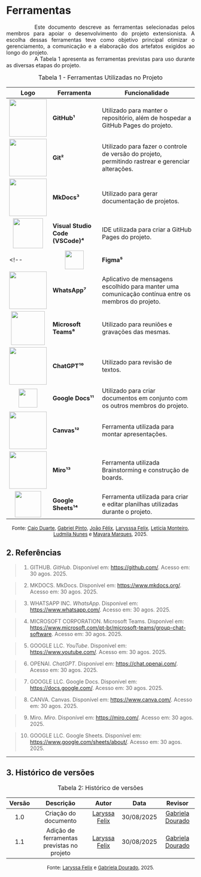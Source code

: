 # Ferramentas

<div style="text-align: justify; text-indent: 2cm;">
Este documento descreve as ferramentas selecionadas pelos membros para apoiar o desenvolvimento do projeto extensionista. A escolha dessas ferramentas teve como objetivo principal otimizar o gerenciamento, a comunicação e a elaboração dos artefatos exigidos ao longo do projeto.
</div>

<div style="text-align: justify; text-indent: 2cm;">
A Tabela 1 apresenta as ferramentas previstas para uso durante as diversas etapas do projeto.</div>


<font size="3"><p style="text-align: center">Tabela 1 - Ferramentas Utilizadas no Projeto</p></font>

| Logo      | Ferramenta       | Funcionalidade                                                                 |
|-----------|------------------|--------------------------------------------------------------------------------|
| <div align="center"><img src="https://github.githubassets.com/images/modules/logos_page/GitHub-Mark.png" width="100px"> |**GitHub¹**|Utilizado para manter o repositório, além de hospedar a GitHub Pages do projeto.|
| <div align="center"><img src="../../assets/images/logos/logo_git.png" width="100px"> |**Git²**|Utilizado para fazer o controle de versão do projeto, permitindo  rastrear e gerenciar alterações.|
| <div align="center"><img src="../../assets/images/logos/logo_mkdocs.png" width="100px"> |**MkDocs³**|Utilizado para gerar documentação de projetos.|
| <div align="center"><img src="https://upload.wikimedia.org/wikipedia/commons/9/9a/Visual_Studio_Code_1.35_icon.svg" width="80px"> |**Visual Studio Code (VSCode)⁴**| IDE utilizada para criar a GitHub Pages do projeto.|
<!-- | <div align="center"><img src="https://upload.wikimedia.org/wikipedia/commons/3/33/Figma-logo.svg" width="50px"> |**Figma⁵**| Utilizado para realizar os protótipos e o guia de estilo do projeto.| -->
| <div align="center"><img src="https://upload.wikimedia.org/wikipedia/commons/6/6b/WhatsApp.svg" width="100px"> |**WhatsApp⁷**|Aplicativo de mensagens escolhido para manter uma comunicação contínua entre os membros do projeto.|
| <div align="center"><img src="../../assets/images/logos/logo_teams.png" width="90px"> |**Microsoft Teams⁸**| Utilizado para reuniões e gravações das mesmas.|
| <div align="center"><img src="../../assets/images/logos/logo_chatgpt.png" width="100px"> |**ChatGPT¹⁰**|Utilizado para revisão de textos.|
| <div align="center"><img src="../../assets/images/logos/logo_google_docs.png" width="50px"> |**Google Docs¹¹**|Utilizado para criar documentos em conjunto com os outros membros do projeto.|
| <div align="center"><img src="../../assets/images/logos/logo_canvas.svg" width="100px"> |**Canvas¹²**|Ferramenta utilizada para montar apresentações.|
| <div align="center"><img src="../../assets/images/logos/logo_miro.png" width="100px"> |**Miro¹³**|Ferramenta utilizada Brainstorming e construção de boards.|
| <div align="center"><img src="../../assets/images/logos/logo_google_sheets.png" width="70px"> |**Google Sheets¹⁴**|Ferramenta utilizada para criar e editar planilhas utilizadas durante o projeto.|


<font size="2"><p style="text-align: center">Fonte: [Caio Duarte](https://github.com/caioduart3), [Gabriel Pinto](https://github.com/GabrielSPinto), [João Félix](https://github.com/joaofmoreiraa), [Larysssa Felix](https://github.com/felixlaryssa), [Letícia Monteiro](https://github.com/LeticiaMonteiroo), [Ludmila Nunes](https://github.com/ludmilaaysha) e [Mayara Marques](https://github.com/maymarquee), 2025.</p></font> 

## 2. Referências

> 1. GITHUB. *GitHub*. Disponível em: <https://github.com/>. Acesso em: 30 agos. 2025.

> 2. MKDOCS. MkDocs. Disponível em: <https://www.mkdocs.org/>. Acesso em: 30 agos. 2025.

> 3. WHATSAPP INC. *WhatsApp*. Disponível em: <https://www.whatsapp.com/>. Acesso em: 30 agos. 2025.

> 4. MICROSOFT CORPORATION. Microsoft Teams. Disponível em: <https://www.microsoft.com/pt-br/microsoft-teams/group-chat-software>. Acesso em: 30 agos. 2025.

> 5. GOOGLE LLC. *YouTube*. Disponível em: <https://www.youtube.com/>. Acesso em: 30 agos. 2025.

> 6. OPENAI. *ChatGPT*. Disponível em: <https://chat.openai.com/>. Acesso em: 30 agos. 2025.

> 7. GOOGLE LLC. Google Docs. Disponível em: <https://docs.google.com/>. Acesso em: 30 agos. 2025.

> 8. CANVA. Canvas. Disponível em: <https://www.canva.com/>. Acesso em: 30 agos. 2025.

> 9. Miro. *Miro*. Disponível em: <https://miro.com/>. Acesso em: 30 agos. 2025.

> 10. GOOGLE LLC. Google Sheets. Disponível em: <https://www.google.com/sheets/about/>. Acesso em: 30 agos. 2025.
<!-- 
> 11. FIGMA INC. *Figma*. Disponível em: <https://www.figma.com/>. Acesso em: 13 abr. 2025. -->


---

## 3. Histórico de versões

<font size="3"><p style="text-align: center">Tabela 2: Histórico de versões</p></font>

| Versão |Descrição     |Autor                                       |Data    |Revisor|
|:-:     | :-:          | :-:                                        | :-:        |:-:|
|1.0     |Criação do documento| [Laryssa Felix](https://github.com/felixlaryssa)| 30/08/2025 | [Gabriela Dourado](https://github.com/gabrieladouradof)|
|1.1     |Adição de ferramentas previstas no projeto|[Laryssa Felix](https://github.com/felixlaryssa)| 30/08/2025 | [Gabriela Dourado](https://github.com/gabrieladouradof)|

<font size="2"><p style="text-align: center">Fonte: [Laryssa Felix](https://github.com/felixlaryssa) e [Gabriela Dourado](https://github.com/gabrieladouradof), 2025.</p></font> 